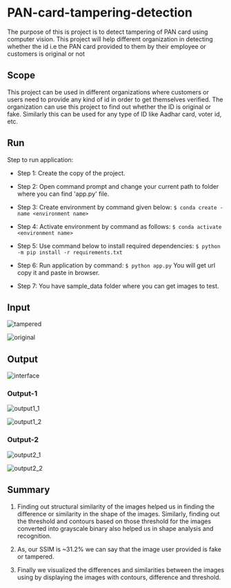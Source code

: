 # PAN-card-tampering-detection
The purpose of this is project is to detect tampering of PAN card using computer vision. This project will help different organization in detecting whether the id i.e the PAN card provided to them by their employee or customers is original or not

## Scope
This project can be used in different organizations where customers or users need to provide any kind of id in order to get themselves verified. The organization can use this project to find out whether the ID is original or fake. Similarly this can be used for any type of ID like Aadhar card, voter id, etc.

## Run
Step to run application:

* Step 1: Create the copy of the project.

* Step 2: Open command prompt and change your current path to folder where you can find 'app.py' file.

* Step 3: Create environment by command given below: `$ conda create -name <environment name>`

* Step 4: Activate environment by command as follows: `$ conda activate <environment name>`

* Step 5: Use command below to install required dependencies:
`$ python -m pip install -r requirements.txt`

* Step 6: Run application by command: `$ python app.py`
You will get url copy it and paste in browser.

* Step 7: You have sample_data folder where you can get images to test.

## Input 

![tampered](https://user-images.githubusercontent.com/50231750/197356715-46d833b2-3a66-426e-8924-92b5b7bfbc89.jpg)



![original](https://user-images.githubusercontent.com/50231750/197356686-ad4b2e92-5cbb-418c-8b3a-54b8dac37b3f.jpg)

## Output


![interface](https://user-images.githubusercontent.com/50231750/197356802-f790a82b-b717-4978-b6a3-87cf6b556374.png)


### Output-1


![output1_1](https://user-images.githubusercontent.com/50231750/197356832-b48f735a-985f-4f70-a9c0-2bc5ab5df71d.png)


![output1_2](https://user-images.githubusercontent.com/50231750/197356849-02921c48-21f8-4fea-8eee-d36db9a069ba.png)

### Output-2

![output2_1](https://user-images.githubusercontent.com/50231750/197356889-3c354ba9-861a-4454-928b-4b52e5f437f9.png)


![output2_2](https://user-images.githubusercontent.com/50231750/197356917-f715e66c-e794-436b-a479-c26ba47e51d3.png)



## Summary

1. Finding out structural similarity of the images helped us in finding the difference or similarity in the shape of the images. Similarly, finding out the threshold and contours based on those threshold for the images converted into grayscale binary also helped us in shape analysis and recognition. 

2. As, our SSIM is ~31.2% we can say that the image user provided is fake or tampered.

3. Finally we visualized the differences and similarities between the images using by displaying the images with contours, difference and threshold.  



